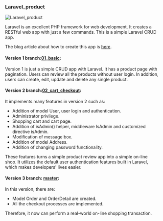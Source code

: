 ### Laravel_product

![Laravel_product](https://lh3.googleusercontent.com/R6iFW1zs2Pe9BC1jmHpm82uJaNVLJ4J1NbIzhb45-DDEUuBzfzowe1Tl5EMFRFMgQDFvGa1EqHLrKlyy9HJ9VVIlQyex1Ck9Z1CRUSsaV7N_avmOMQpv7IINJHJcCeTDjMtVqDvhsA=w767-h553-no)

Laravel is an excellent PHP framework for web development.  It creates a RESTful web app with just a few commands. This is a simple Laravel CRUD app.

The blog article about how to create this app is [here](https://charles4code.blogspot.com/2018/12/a-simple-laravel-crud-app_24.html). 

#### Version 1 branch:[01_basic](https://github.com/chaoyee/laravel_product/tree/01_basic): 

Version 1 is just a simple CRUD app with Laravel. It has a product page with pagination. Users can review all the products without user login. In addition, users can create, edit, update and delete any single product.  

#### Version 2 branch:[02_cart_checkout](https://github.com/chaoyee/laravel_product/tree/02_cart_checkout):

It implements many features in version 2 such as:

- Addition of model User, user login and authentication.
- Administrator privilege.
- Shopping cart and cart page. 
- Addition of isAdmin() helper, middleware IsAdmin and customized directive isAdmin.
- Modification of message box.
- Addition of model Address.
- Addition of changing password functionality. 

These features turns a simple product review app into a simple on-line shop. It utilizes the default user authentication features built in Laravel, which makes developers' lives easier.

#### Version 3 branch: [master](https://github.com/chaoyee/laravel_product):

In this version, there are:
- Model Order and OrderDetail are created. 
- All the checkout processes are implemented.

Therefore, it now can perform a real-world on-line shopping transaction.  
